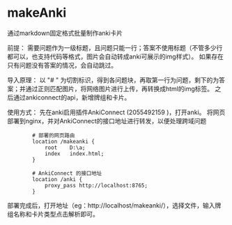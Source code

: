 # makeAnki
通过markdown固定格式批量制作anki卡片  

前提：
需要问题作为一级标题，且问题只能一行；答案不使用标题（不管多少行都可以，也支持代码等格式，图片会自动转成anki可展示的img样式）。
如果存在只有问题没有答案的情况，会自动跳过。

导入原理：
以 "# " 为切割标识，得到各问题块，再取第一行为问题，剩下的为答案；并通过正则匹配图片，将网络图片进行上传，再转换成html的img标签。
之后通过ankiconnect的api，新增牌组和卡片。

使用方式：
先在anki启用插件AnkiConnect (2055492159 )，打开anki。
将网页部署到nginx，并对AnkiConnect的接口地址进行转发，以便处理跨域问题
```
		# 部署的网页路由
		location /makeanki {
			root 	D:\a;
			index 	index.html;
		}

		# AnkiConnect 的接口地址
		location /anki {
			proxy_pass http://localhost:8765;
		}
```
部署完成后，打开地址（eg：http://localhost/makeanki/），选择文件，输入牌组名称和卡片类型点击解析即可。